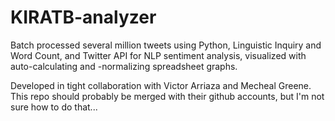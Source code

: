 # KIRATB-analyzer
Batch processed several million tweets using Python, Linguistic Inquiry and Word Count, and Twitter API for NLP sentiment analysis, visualized with auto-calculating and -normalizing spreadsheet graphs.

Developed in tight collaboration with Victor Arriaza and Mecheal Greene. This repo should probably be merged with their github accounts, but I'm not sure how to do that...
